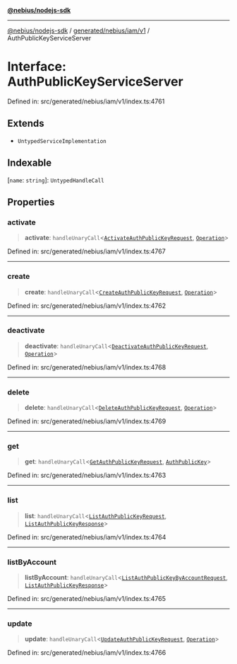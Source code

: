 [**@nebius/nodejs-sdk**](../../../../../README.md)

***

[@nebius/nodejs-sdk](../../../../../README.md) / [generated/nebius/iam/v1](../README.md) / AuthPublicKeyServiceServer

# Interface: AuthPublicKeyServiceServer

Defined in: src/generated/nebius/iam/v1/index.ts:4761

## Extends

- `UntypedServiceImplementation`

## Indexable

\[`name`: `string`\]: `UntypedHandleCall`

## Properties

### activate

> **activate**: `handleUnaryCall`\<[`ActivateAuthPublicKeyRequest`](ActivateAuthPublicKeyRequest.md), [`Operation`](../../../common/v1/interfaces/Operation.md)\>

Defined in: src/generated/nebius/iam/v1/index.ts:4767

***

### create

> **create**: `handleUnaryCall`\<[`CreateAuthPublicKeyRequest`](CreateAuthPublicKeyRequest.md), [`Operation`](../../../common/v1/interfaces/Operation.md)\>

Defined in: src/generated/nebius/iam/v1/index.ts:4762

***

### deactivate

> **deactivate**: `handleUnaryCall`\<[`DeactivateAuthPublicKeyRequest`](DeactivateAuthPublicKeyRequest.md), [`Operation`](../../../common/v1/interfaces/Operation.md)\>

Defined in: src/generated/nebius/iam/v1/index.ts:4768

***

### delete

> **delete**: `handleUnaryCall`\<[`DeleteAuthPublicKeyRequest`](DeleteAuthPublicKeyRequest.md), [`Operation`](../../../common/v1/interfaces/Operation.md)\>

Defined in: src/generated/nebius/iam/v1/index.ts:4769

***

### get

> **get**: `handleUnaryCall`\<[`GetAuthPublicKeyRequest`](GetAuthPublicKeyRequest.md), [`AuthPublicKey`](AuthPublicKey.md)\>

Defined in: src/generated/nebius/iam/v1/index.ts:4763

***

### list

> **list**: `handleUnaryCall`\<[`ListAuthPublicKeyRequest`](ListAuthPublicKeyRequest.md), [`ListAuthPublicKeyResponse`](ListAuthPublicKeyResponse.md)\>

Defined in: src/generated/nebius/iam/v1/index.ts:4764

***

### listByAccount

> **listByAccount**: `handleUnaryCall`\<[`ListAuthPublicKeyByAccountRequest`](ListAuthPublicKeyByAccountRequest.md), [`ListAuthPublicKeyResponse`](ListAuthPublicKeyResponse.md)\>

Defined in: src/generated/nebius/iam/v1/index.ts:4765

***

### update

> **update**: `handleUnaryCall`\<[`UpdateAuthPublicKeyRequest`](UpdateAuthPublicKeyRequest.md), [`Operation`](../../../common/v1/interfaces/Operation.md)\>

Defined in: src/generated/nebius/iam/v1/index.ts:4766
